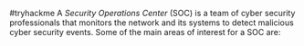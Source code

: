 #tryhackme 
A _Security Operations Center_ (SOC) is a team of cyber security professionals that monitors the network and its systems to detect malicious cyber security events. Some of the main areas of interest for a SOC are:
